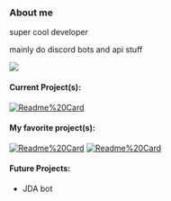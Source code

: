 ### About me

super cool developer

mainly do discord bots and api stuff

[![](https://github-readme-stats.vercel.app/api/top-langs/?username=copypastin&layout=compact&theme=dark)](https://github.com/copypastin?tab=repositories)

#### Current Project(s):

[![Readme%20Card](https://github-readme-stats.vercel.app/api/pin/?username=copypastin&repo=owBot&theme=dark)](https://github.com/copypastin/owBot)

#### My favorite project(s):

[![Readme%20Card](https://github-readme-stats.vercel.app/api/pin/?username=copypastin&repo=public-serverstats&theme=dark)](https://github.com/copypastin/public-serverstats) [![Readme%20Card](https://github-readme-stats.vercel.app/api/pin/?username=copypastin&repo=owBot&theme=dark)](https://github.com/copypastin/owBot)

#### Future Projects:
- JDA bot


